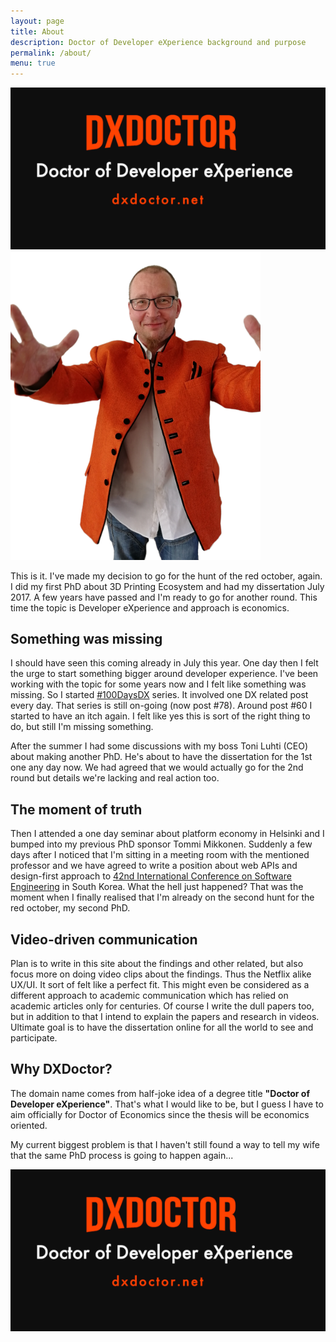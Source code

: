 ```yaml
---
layout: page
title: About
description: Doctor of Developer eXperience background and purpose
permalink: /about/
menu: true
---
```


<img src="/assets/img/dxdoctor-logo.png" alt="DX Doctor Logo" width="584">


<img class="img-rounded" src="/assets/img/uploads/jarkko-full.png" alt="Jarkko APItalist Moilanen" width="400">

This is it. I've made my decision to go for the hunt of the red october, again. I did my first PhD about 3D Printing Ecosystem and had my dissertation July 2017. A few years have passed and I'm ready to go for another round. This time the topic is Developer eXperience and approach is economics. 

## Something was missing

I should have seen this coming already in July this year. One day then I felt the urge to start something bigger around developer experience. I've been working with the topic for some years now and I felt like something was missing. So I started [#100DaysDX](https://100daysdx.com) series. It involved one DX related post every day. That series is still on-going (now post #78). Around post #60 I started to have an itch again. I felt like yes this is sort of the right thing to do, but still I'm missing something. 

After the summer I had some discussions with my boss Toni Luhti (CEO) about making another PhD. He's about to have the dissertation for the 1st one any day now. We had agreed that we would actually go for the 2nd round but details we're lacking and real action too. 

## The moment of truth

Then I attended a one day seminar about platform economy in Helsinki and I bumped into my previous PhD sponsor Tommi Mikkonen. Suddenly a few days after I noticed that I'm sitting in a meeting room with the mentioned professor and we have agreed to write a position about web APIs and design-first approach to [42nd International Conference on Software Engineering](https://conf.researchr.org/home/icse-2020) in South Korea. What the hell just happened? That was the moment when I finally realised that I'm already on the second hunt for the red october, my second PhD. 

## Video-driven communication

Plan is to write in this site about the findings and other related, but also focus more on doing video clips about the findings. Thus the Netflix alike UX/UI. It sort of felt like a perfect fit. This might even be considered as a different approach to academic communication which has relied on academic articles only for centuries. Of course I write the dull papers too, but in addition to that I intend to explain the papers and research in videos. Ultimate goal is to have the dissertation online for all the world to see and participate. 

## Why DXDoctor? 
The domain name comes from half-joke idea of a degree title **"Doctor of Developer eXperience"**. That's what I would like to be, but I guess I have to aim officially for Doctor of Economics since the thesis will be economics oriented. 

My current biggest problem is that I haven't still found a way to tell my wife that the same PhD process is going to happen again...

<img src="/assets/img/dxdoctor-logo.png" alt="DX Doctor Logo" width="584">
